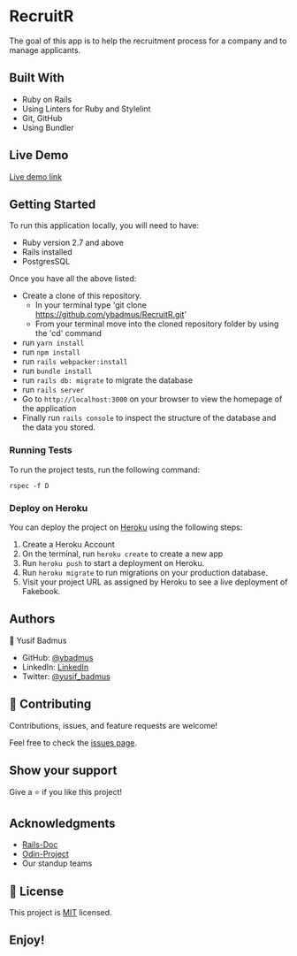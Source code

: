 # RecruitR
The goal of this app is to help the recruitment process for a company and to manage applicants.

## Built With

- Ruby on Rails
- Using Linters for Ruby and Stylelint
- Git, GitHub
- Using Bundler

## Live Demo

 [Live demo link]()

## Getting Started

To run this application locally, you will need to have:

- Ruby version 2.7 and above
- Rails installed
- PostgresSQL

Once you have all the above listed:

- Create a clone of this repository. 
  - In your terminal type 'git clone https://github.com/ybadmus/RecruitR.git'
  - From your terminal move into the cloned repository folder by using the 'cd' command 
- run `yarn install` 
- run `npm install`
- run `rails webpacker:install`
- run `bundle install`
- run `rails db: migrate` to migrate the database 
- run `rails server`
- Go to `http://localhost:3000` on your browser to view the homepage of the application 
- Finally run `rails console` to inspect the structure of the database and the data you stored.

### Running Tests

To run the project tests, run the following command:
```
rspec -f D
```

### Deploy on Heroku

You can deploy the project on [Heroku](https://www.heroku.com/) using the following steps:

1. Create a Heroku Account
2. On the terminal, run `heroku create` to create a new app
3. Run `heroku push` to start a deployment on Heroku.
4. Run `heroku migrate` to run migrations on your production database.
5. Visit your project URL as assigned by Heroku to see a live deployment of Fakebook.

## Authors

👤 Yusif Badmus

- GitHub: [@ybadmus](https://github.com/ybadmus) 
- LinkedIn: [LinkedIn](https://www.linkedin.com/in/ybadmus/)
- Twitter: [@yusif_badmus](https://twitter.com/yusif_badmus)

## 🤝 Contributing

Contributions, issues, and feature requests are welcome!

Feel free to check the [issues page](https://github.com/ybadmus/RecruitR.git/issues).

## Show your support

Give a ⭐️ if you like this project!

## Acknowledgments

- [Rails-Doc](https://guides.rubyonrails.org/)
- [Odin-Project](https://www.theodinproject.com/courses/ruby-on-rails/lessons/building-with-active-record-ruby-on-rails)
- Our standup teams

## 📝 License

<p>This project is <a href="LICENSE">MIT</a> licensed.</p>

## Enjoy!